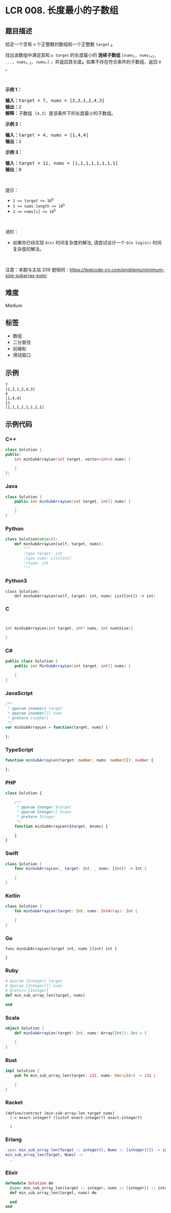 # LCR 008. 长度最小的子数组

## 题目描述

<p>给定一个含有&nbsp;<code>n</code><strong>&nbsp;</strong>个正整数的数组和一个正整数 <code>target</code><strong> 。</strong></p>

<p>找出该数组中满足其和<strong> </strong><code>&ge; target</code><strong> </strong>的长度最小的 <strong>连续子数组</strong>&nbsp;<code>[nums<sub>l</sub>, nums<sub>l+1</sub>, ..., nums<sub>r-1</sub>, nums<sub>r</sub>]</code> ，并返回其长度<strong>。</strong>如果不存在符合条件的子数组，返回 <code>0</code> 。</p>

<p>&nbsp;</p>

<p><strong>示例 1：</strong></p>

<pre>
<strong>输入：</strong>target = 7, nums = [2,3,1,2,4,3]
<strong>输出：</strong>2
<strong>解释：</strong>子数组&nbsp;<code>[4,3]</code>&nbsp;是该条件下的长度最小的子数组。
</pre>

<p><strong>示例 2：</strong></p>

<pre>
<strong>输入：</strong>target = 4, nums = [1,4,4]
<strong>输出：</strong>1
</pre>

<p><strong>示例 3：</strong></p>

<pre>
<strong>输入：</strong>target = 11, nums = [1,1,1,1,1,1,1,1]
<strong>输出：</strong>0
</pre>

<p>&nbsp;</p>

<p>提示：</p>

<ul>
	<li><code>1 &lt;= target &lt;= 10<sup>9</sup></code></li>
	<li><code>1 &lt;= nums.length &lt;= 10<sup>5</sup></code></li>
	<li><code>1 &lt;= nums[i] &lt;= 10<sup>5</sup></code></li>
</ul>

<p>&nbsp;</p>

<p>进阶：</p>

<ul>
	<li>如果你已经实现<em> </em><code>O(n)</code> 时间复杂度的解法, 请尝试设计一个 <code>O(n log(n))</code> 时间复杂度的解法。</li>
</ul>

<p>&nbsp;</p>

<p><meta charset="UTF-8" />注意：本题与主站 209&nbsp;题相同：<a href="https://leetcode-cn.com/problems/minimum-size-subarray-sum/">https://leetcode-cn.com/problems/minimum-size-subarray-sum/</a></p>


## 难度

Medium

## 标签

- 数组
- 二分查找
- 前缀和
- 滑动窗口

## 示例

```
7
[2,3,1,2,4,3]
4
[1,4,4]
11
[1,1,1,1,1,1,1,1]
```

## 示例代码

### C++

```cpp
class Solution {
public:
    int minSubArrayLen(int target, vector<int>& nums) {

    }
};
```

### Java

```java
class Solution {
    public int minSubArrayLen(int target, int[] nums) {

    }
}
```

### Python

```python
class Solution(object):
    def minSubArrayLen(self, target, nums):
        """
        :type target: int
        :type nums: List[int]
        :rtype: int
        """
```

### Python3

```python3
class Solution:
    def minSubArrayLen(self, target: int, nums: List[int]) -> int:
```

### C

```c


int minSubArrayLen(int target, int* nums, int numsSize){

}
```

### C#

```csharp
public class Solution {
    public int MinSubArrayLen(int target, int[] nums) {

    }
}
```

### JavaScript

```javascript
/**
 * @param {number} target
 * @param {number[]} nums
 * @return {number}
 */
var minSubArrayLen = function(target, nums) {

};
```

### TypeScript

```typescript
function minSubArrayLen(target: number, nums: number[]): number {

};
```

### PHP

```php
class Solution {

    /**
     * @param Integer $target
     * @param Integer[] $nums
     * @return Integer
     */
    function minSubArrayLen($target, $nums) {

    }
}
```

### Swift

```swift
class Solution {
    func minSubArrayLen(_ target: Int, _ nums: [Int]) -> Int {

    }
}
```

### Kotlin

```kotlin
class Solution {
    fun minSubArrayLen(target: Int, nums: IntArray): Int {

    }
}
```

### Go

```golang
func minSubArrayLen(target int, nums []int) int {

}
```

### Ruby

```ruby
# @param {Integer} target
# @param {Integer[]} nums
# @return {Integer}
def min_sub_array_len(target, nums)

end
```

### Scala

```scala
object Solution {
    def minSubArrayLen(target: Int, nums: Array[Int]): Int = {

    }
}
```

### Rust

```rust
impl Solution {
    pub fn min_sub_array_len(target: i32, nums: Vec<i32>) -> i32 {

    }
}
```

### Racket

```racket
(define/contract (min-sub-array-len target nums)
  (-> exact-integer? (listof exact-integer?) exact-integer?)

  )
```

### Erlang

```erlang
-spec min_sub_array_len(Target :: integer(), Nums :: [integer()]) -> integer().
min_sub_array_len(Target, Nums) ->
  .
```

### Elixir

```elixir
defmodule Solution do
  @spec min_sub_array_len(target :: integer, nums :: [integer]) :: integer
  def min_sub_array_len(target, nums) do

  end
end
```

